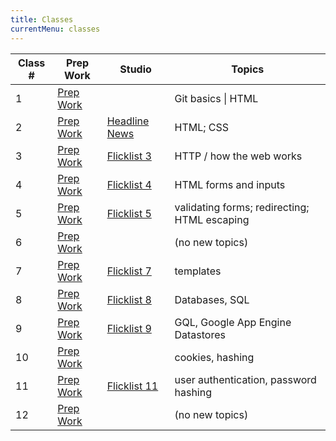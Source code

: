 ```yaml
---
title: Classes
currentMenu: classes
---
```


Class # | Prep Work | Studio | Topics
-----|-----------|----------|--------
1 | [Prep Work](../class-prep/1/) | | Git basics \| HTML
2 | [Prep Work](../class-prep/2/) | [Headline News](../studios/headline-news/) | HTML; CSS
3 | [Prep Work](../class-prep/3/) | [Flicklist 3](../studios/flicklist/3/) | HTTP / how the web works
4 | [Prep Work](../class-prep/4/) | [Flicklist 4](../studios/flicklist/4/) | HTML forms and inputs
5 | [Prep Work](../class-prep/5/) | [Flicklist 5](../studios/flicklist/5/) | validating forms; redirecting; HTML escaping
6 | [Prep Work](../class-prep/6/) | | (no new topics)
7 | [Prep Work](../class-prep/7/) | [Flicklist 7](../studios/flicklist/7/) | templates
8 | [Prep Work](../class-prep/8/) | [Flicklist 8](../studios/flicklist/8/) | Databases, SQL
9 | [Prep Work](../class-prep/9/) | [Flicklist 9](../studios/flicklist/9/) | GQL, Google App Engine Datastores
10 | [Prep Work](../class-prep/10/) | | cookies, hashing
11 | [Prep Work](../class-prep/11/) | [Flicklist 11](../studios/flicklist/11/) | user authentication, password hashing
12 | [Prep Work](../class-prep/12/) | | (no new topics)
